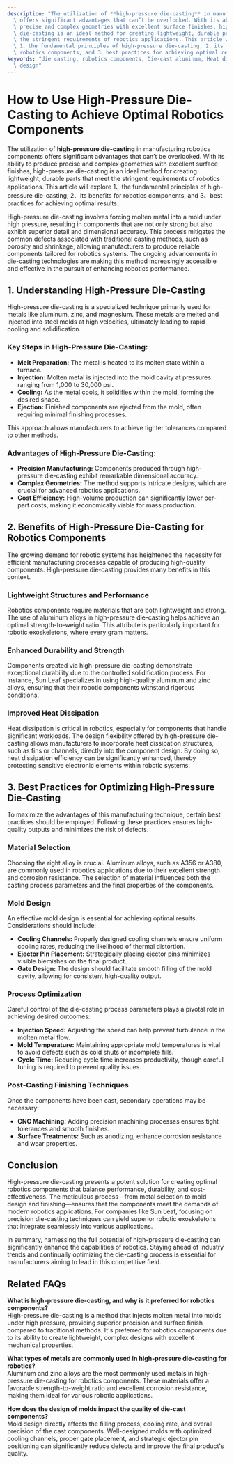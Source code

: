```yaml
---
description: "The utilization of **high-pressure die-casting** in manufacturing robotics components\
  \ offers significant advantages that can’t be overlooked. With its ability to produce\
  \ precise and complex geometries with excellent surface finishes, high-pressure\
  \ die-casting is an ideal method for creating lightweight, durable parts that meet\
  \ the stringent requirements of robotics applications. This article will explore\
  \ 1、the fundamental principles of high-pressure die-casting, 2、its benefits for\
  \ robotics components, and 3、best practices for achieving optimal results."
keywords: "die casting, robotics components, Die-cast aluminum, Heat dissipation optimization\
  \ design"
---
```

# How to Use High-Pressure Die-Casting to Achieve Optimal Robotics Components

The utilization of **high-pressure die-casting** in manufacturing robotics components offers significant advantages that can’t be overlooked. With its ability to produce precise and complex geometries with excellent surface finishes, high-pressure die-casting is an ideal method for creating lightweight, durable parts that meet the stringent requirements of robotics applications. This article will explore 1、the fundamental principles of high-pressure die-casting, 2、its benefits for robotics components, and 3、best practices for achieving optimal results.

High-pressure die-casting involves forcing molten metal into a mold under high pressure, resulting in components that are not only strong but also exhibit superior detail and dimensional accuracy. This process mitigates the common defects associated with traditional casting methods, such as porosity and shrinkage, allowing manufacturers to produce reliable components tailored for robotics systems. The ongoing advancements in die-casting technologies are making this method increasingly accessible and effective in the pursuit of enhancing robotics performance.

## 1. Understanding High-Pressure Die-Casting

High-pressure die-casting is a specialized technique primarily used for metals like aluminum, zinc, and magnesium. These metals are melted and injected into steel molds at high velocities, ultimately leading to rapid cooling and solidification.

### Key Steps in High-Pressure Die-Casting:

- **Melt Preparation:** The metal is heated to its molten state within a furnace.
- **Injection:** Molten metal is injected into the mold cavity at pressures ranging from 1,000 to 30,000 psi.
- **Cooling:** As the metal cools, it solidifies within the mold, forming the desired shape.
- **Ejection:** Finished components are ejected from the mold, often requiring minimal finishing processes.

This approach allows manufacturers to achieve tighter tolerances compared to other methods.

### Advantages of High-Pressure Die-Casting:

- **Precision Manufacturing:** Components produced through high-pressure die-casting exhibit remarkable dimensional accuracy.
- **Complex Geometries:** The method supports intricate designs, which are crucial for advanced robotics applications. 
- **Cost Efficiency:** High-volume production can significantly lower per-part costs, making it economically viable for mass production.
  
## 2. Benefits of High-Pressure Die-Casting for Robotics Components

The growing demand for robotic systems has heightened the necessity for efficient manufacturing processes capable of producing high-quality components. High-pressure die-casting provides many benefits in this context.

### Lightweight Structures and Performance

Robotics components require materials that are both lightweight and strong. The use of aluminum alloys in high-pressure die-casting helps achieve an optimal strength-to-weight ratio. This attribute is particularly important for robotic exoskeletons, where every gram matters.

### Enhanced Durability and Strength

Components created via high-pressure die-casting demonstrate exceptional durability due to the controlled solidification process. For instance, Sun Leaf specializes in using high-quality aluminum and zinc alloys, ensuring that their robotic components withstand rigorous conditions.

### Improved Heat Dissipation

Heat dissipation is critical in robotics, especially for components that handle significant workloads. The design flexibility offered by high-pressure die-casting allows manufacturers to incorporate heat dissipation structures, such as fins or channels, directly into the component design. By doing so, heat dissipation efficiency can be significantly enhanced, thereby protecting sensitive electronic elements within robotic systems.

## 3. Best Practices for Optimizing High-Pressure Die-Casting

To maximize the advantages of this manufacturing technique, certain best practices should be employed. Following these practices ensures high-quality outputs and minimizes the risk of defects.

### Material Selection

Choosing the right alloy is crucial. Aluminum alloys, such as A356 or A380, are commonly used in robotics applications due to their excellent strength and corrosion resistance. The selection of material influences both the casting process parameters and the final properties of the components.

### Mold Design

An effective mold design is essential for achieving optimal results. Considerations should include:
- **Cooling Channels:** Properly designed cooling channels ensure uniform cooling rates, reducing the likelihood of thermal distortion.
- **Ejector Pin Placement:** Strategically placing ejector pins minimizes visible blemishes on the final product.
- **Gate Design:** The design should facilitate smooth filling of the mold cavity, allowing for consistent high-quality output.

### Process Optimization

Careful control of the die-casting process parameters plays a pivotal role in achieving desired outcomes:
- **Injection Speed:** Adjusting the speed can help prevent turbulence in the molten metal flow.
- **Mold Temperature:** Maintaining appropriate mold temperatures is vital to avoid defects such as cold shuts or incomplete fills.
- **Cycle Time:** Reducing cycle time increases productivity, though careful tuning is required to prevent quality issues.

### Post-Casting Finishing Techniques

Once the components have been cast, secondary operations may be necessary:
- **CNC Machining:** Adding precision machining processes ensures tight tolerances and smooth finishes.
- **Surface Treatments:** Such as anodizing, enhance corrosion resistance and wear properties.

## Conclusion

High-pressure die-casting presents a potent solution for creating optimal robotics components that balance performance, durability, and cost-effectiveness. The meticulous process—from metal selection to mold design and finishing—ensures that the components meet the demands of modern robotics applications. For companies like Sun Leaf, focusing on precision die-casting techniques can yield superior robotic exoskeletons that integrate seamlessly into various applications.

In summary, harnessing the full potential of high-pressure die-casting can significantly enhance the capabilities of robotics. Staying ahead of industry trends and continually optimizing the die-casting process is essential for manufacturers aiming to lead in this competitive field.

## Related FAQs

**What is high-pressure die-casting, and why is it preferred for robotics components?**  
High-pressure die-casting is a method that injects molten metal into molds under high pressure, providing superior precision and surface finish compared to traditional methods. It's preferred for robotics components due to its ability to create lightweight, complex designs with excellent mechanical properties.

**What types of metals are commonly used in high-pressure die-casting for robotics?**  
Aluminum and zinc alloys are the most commonly used metals in high-pressure die-casting for robotics components. These materials offer a favorable strength-to-weight ratio and excellent corrosion resistance, making them ideal for various robotic applications.

**How does the design of molds impact the quality of die-cast components?**  
Mold design directly affects the filling process, cooling rate, and overall precision of the cast components. Well-designed molds with optimized cooling channels, proper gate placement, and strategic ejector pin positioning can significantly reduce defects and improve the final product's quality.
